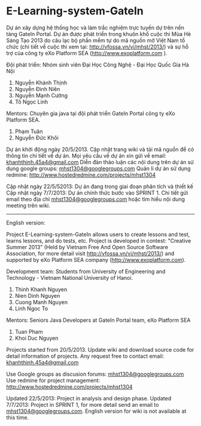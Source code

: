 E-Learning-system-GateIn
========================

Dự án xây dựng hệ thống học và làm trắc nghiệm trực tuyến dự trên nền tảng GateIn Portal. Dự án được phát triển trong 
khuôn khổ cuộc thi Mùa Hè Sáng Tạo 2013 do câu lạc bộ phần mềm tự do mã nguồn mở Việt Nam tổ chức (chi tiết về cuộc
thi xem tại: http://vfossa.vn/vi/mhst/2013/) và sự hỗ trợ của công ty eXo Platform SEA (http://www.exoplatform.com ).

Đội phát triển: Nhóm sinh viên Đại Học Công Nghệ - Đại Học Quốc Gia Hà Nội

1. Nguyễn Khánh Thịnh
2. Nguyễn Đình Niên
3. Nguyễn Mạnh Cường
4. Tô Ngọc Linh

Mentors: Chuyên gia java tại đội phát triển GateIn Portal công ty eXo Platform SEA.

1. Phạm Tuân
2. Nguyễn Đức Khôi

Dự án khởi động ngày 20/5/2013. Cập nhật trang wiki và tải mã nguồn để có thông tin chi tiết về dự án. Mọi yêu cầu
về dự án xin gửi về email: khanhthinh.45a4@gmail.com
Diễn đàn thảo luận các nội dung trên dự án sử dụng google groups: mhst1304@googlegroups.com
Quản lí dự án sử dụng redmine: http://www.hostedredmine.com/projects/mhst1304

Cập nhật ngày 22/5/52013: Dự án đang trong giai đoạn phân tích và thiết kế
Cập nhật ngày 7/7/2013: Dự án chính thức bước vào SPRINT 1. Chi tiết gửi email theo địa chỉ mhst1304@googlegroups.com
hoặc tìm hiểu nội dung meeting trên wiki.


------------------------------------------------------------------------------------------------------------------------

English version:

Project E-Learning-system-GateIn allows users to create lessons and test, learns lessons, and do tests, etc. Project is 
developed in contest: "Creative Summer 2013" (Held by Vietnam Free And Open Source Software Association, for more detail
visit http://vfossa.vn/vi/mhst/2013/) and supported by  eXo Platform SEA company (http://www.exoplatform.com).

Development team: Students from University of Engineering and Technology - Vietnam National University of Hanoi.
1. Thinh Khanh Nguyen
2. Nien Dinh Nguyen
3. Cuong Manh Nguyen
4. Linh Ngoc To

Mentors: Seniors Java Developers at GateIn Portal team, eXo Platform SEA

1. Tuan Pham
2. Khoi Duc Nguyen

Projects started from 20/5/2013. Update wiki and download source code for detail information of projects. Any request
free to contact email: khanhthinh.45a4@gmail.com

Use Google groups as discusion forums: mhst1304@googlegroups.com
Use redmine for project management: http://www.hostedredmine.com/projects/mhst1304

Updated 22/5/2013: Project in analysis and design phase.
Updated 7/7/2013: Project in SPRINT 1, for more detail send an email to mhst1304@googlegroups.com. 
English version for wiki is not available at this time. 


